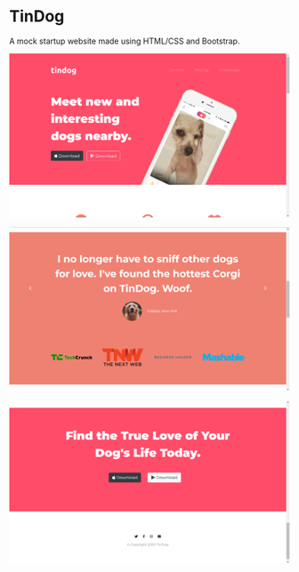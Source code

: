 # TinDog

A mock startup website made using HTML/CSS and Bootstrap.

![image](https://github.com/Nerdshh/TinDog/blob/master/images/TinDog1.PNG)

![image](https://github.com/Nerdshh/TinDog/blob/master/images/TinDog2.PNG)

![image](https://github.com/Nerdshh/TinDog/blob/master/images/TinDog3.PNG)
